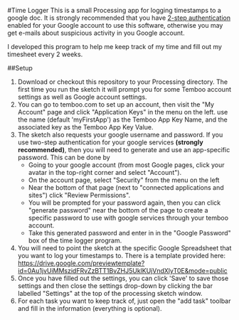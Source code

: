 #Time Logger
This is a small Processing app for logging timestamps to a google doc. It is strongly recommended that you have [2-step authentication](https://support.google.com/accounts/answer/180744?hl=en) enabled for your Google account to use this software, otherwise you may get e-mails about suspicious activity in you Google account.

I developed this program to help me keep track of my time and fill out my timesheet every 2 weeks.

##Setup
1. Download or checkout this repository to your Processing directory. The first time you run the sketch
it will prompt you for some Temboo account settings as well as Google account settings.
2. You can go to temboo.com to set up an account, then visit the "My Account" page and click "Application Keys" in the menu on the left.
use the name (default 'myFirstApp') as the Temboo App Key Name, and the associated key as the Temboo App Key Value. 
3. The sketch also requests your google username and password. If you use two-step authentication for your google services **(strongly recommended)**, then you will need to generate and use an
app-specific password. This can be done by 
   * Going to your google account (from most Google pages, click your avatar in the top-right corner and select "Account").
   * On the account page, select "Security" from the menu on the left
   * Near the bottom of that page (next to "connected applications and sites") click "Review Permissions".
   * You will be prompted for your password again, then you can click "generate password" near the bottom of the page to create a specific password to use with google services through your temboo account. 
   * Take this generated password and enter in in the "Google Password" box of the time logger program.
4. You will need to point the sketch at the specific Google Spreadsheet that you want to log your timestamps to. There is a template provided here: https://drive.google.com/previewtemplate?id=0Au1jvUiMMszidFRvZzBTT1BvZHJ5UklKUjVndXlyT0E&mode=public
5. Once you have filled out the settings, you can click 'Save' to save those settings and then close the settings drop-down by clicking the bar labelled "Settings" at the top of the processing sketch window.
6. For each task you want to keep track of, just open the "add task" toolbar and fill in the information (everything is optional).
